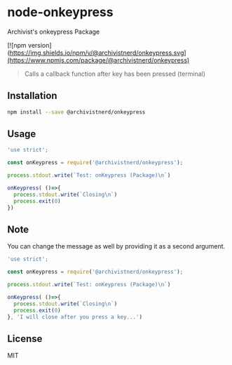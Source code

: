 # node-onkeypress
Archivist's onkeypress Package

[![npm version](https://img.shields.io/npm/v/@archivistnerd/onkeypress.svg](https://www.npmjs.com/package/@archivistnerd/onkeypress)

> Calls a callback function after key has been pressed (terminal)

## Installation

```sh
npm install --save @archivistnerd/onkeypress
```

## Usage

```js
'use strict';

const onKeypress = require('@archivistnerd/onkeypress');

process.stdout.write(`Test: onKeypress (Package)\n`)

onKeypress( ()=>{
  process.stdout.write(`Closing\n`)
  process.exit(0)
})
```

## Note

You can change the message as well by providing it as a second argument.

```js
'use strict';

const onKeypress = require('@archivistnerd/onkeypress');

process.stdout.write(`Test: onKeypress (Package)\n`)

onKeypress( ()=>{
  process.stdout.write(`Closing\n`)
  process.exit(0)
}, 'I will close after you press a key...')
```


## License

MIT
